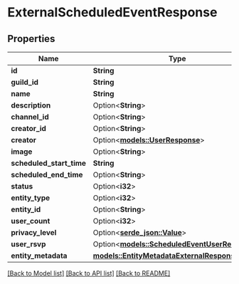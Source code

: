 # ExternalScheduledEventResponse

## Properties

Name | Type | Description | Notes
------------ | ------------- | ------------- | -------------
**id** | **String** |  | 
**guild_id** | **String** |  | 
**name** | **String** |  | 
**description** | Option<**String**> |  | [optional]
**channel_id** | Option<**String**> |  | [optional]
**creator_id** | Option<**String**> |  | [optional]
**creator** | Option<[**models::UserResponse**](UserResponse.md)> |  | [optional]
**image** | Option<**String**> |  | [optional]
**scheduled_start_time** | **String** |  | 
**scheduled_end_time** | Option<**String**> |  | [optional]
**status** | Option<**i32**> |  | 
**entity_type** | Option<**i32**> |  | 
**entity_id** | Option<**String**> |  | [optional]
**user_count** | Option<**i32**> |  | [optional]
**privacy_level** | Option<[**serde_json::Value**](.md)> |  | 
**user_rsvp** | Option<[**models::ScheduledEventUserResponse**](ScheduledEventUserResponse.md)> |  | [optional]
**entity_metadata** | [**models::EntityMetadataExternalResponse**](EntityMetadataExternalResponse.md) |  | 

[[Back to Model list]](../README.md#documentation-for-models) [[Back to API list]](../README.md#documentation-for-api-endpoints) [[Back to README]](../README.md)


